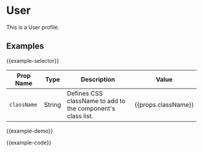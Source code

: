 # User

This is a User profile.


## Examples

{{example-selector}}

Prop Name | Type | Description | Value
--- | --- | --- | ---
`className` | String | Defines CSS className to add to the component's class list. | {{props.className}}


{{example-demo}}

{{example-code}}
